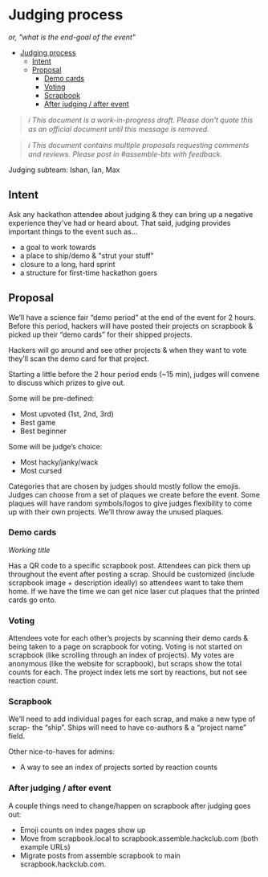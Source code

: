 # Judging process

_or, "what is the end-goal of the event"_

- [Judging process](#judging-process)
  - [Intent](#intent)
  - [Proposal](#proposal)
    - [Demo cards](#demo-cards)
    - [Voting](#voting)
    - [Scrapbook](#scrapbook)
    - [After judging / after event](#after-judging--after-event)

> _:information_source: This document is a work-in-progress draft. Please don't quote this as an official document until this message is removed._

> _:information_source: This document contains multiple proposals requesting comments and reviews. Please post in #assemble-bts with feedback._

Judging subteam: Ishan, Ian, Max

## Intent

Ask any hackathon attendee about judging & they can bring up a negative experience they've had or heard about. That said, judging provides important things to the event such as...

- a goal to work towards
- a place to ship/demo & "strut your stuff"
- closure to a long, hard sprint
- a structure for first-time hackathon goers

## Proposal

We’ll have a science fair “demo period” at the end of the event for 2 hours.
Before this period, hackers will have posted their projects on scrapbook & picked up their “demo cards” for their shipped projects.

Hackers will go around and see other projects & when they want to vote they’ll scan the demo card for that project.

Starting a little before the 2 hour period ends (~15 min), judges will convene to discuss which prizes to give out.

Some will be pre-defined:

- Most upvoted (1st, 2nd, 3rd)
- Best game
- Best beginner

Some will be judge’s choice:

- Most hacky/janky/wack
- Most cursed

Categories that are chosen by judges should mostly follow the emojis. Judges can choose from a set of plaques we create before the event. Some plaques will have random symbols/logos to give judges flexibility to come up with their own projects. We’ll throw away the unused plaques.

### Demo cards

_Working title_

Has a QR code to a specific scrapbook post. Attendees can pick them up throughout the event after posting a scrap. Should be customized (include scrapbook image + description ideally) so attendees want to take them home. If we have the time we can get nice laser cut plaques that the printed cards go onto.

### Voting

Attendees vote for each other’s projects by scanning their demo cards & being taken to a page on scrapbook for voting. Voting is not started on scrapbook (like scrolling through an index of projects). My votes are anonymous (like the website for scrapbook), but scraps show the total counts for each. The project index lets me sort by reactions, but not see reaction count.

### Scrapbook

We’ll need to add individual pages for each scrap, and make a new type of scrap- the “ship”. Ships will need to have co-authors & a “project name” field.

Other nice-to-haves for admins:
- A way to see an index of projects sorted by reaction counts

### After judging / after event

A couple things need to change/happen on scrapbook after judging goes out:
- Emoji counts on index pages show up
- Move from scrapbook.local to scrapbook.assemble.hackclub.com (both example URLs)
- Migrate posts from assemble scrapbook to main scrapbook.hackclub.com.
